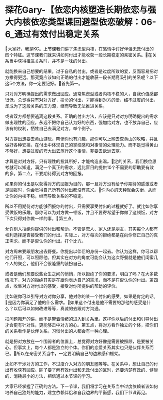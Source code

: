 # 探花Gary-【依恋内核塑造长期依恋与强大内核依恋类型课回避型依恋破解：06-6_通过有效付出稳定关系

🎼大家好，我是KC。上节课我们讲了焦虑型内核，在感情中讨好伴侣无效付出的四个特征。这节课我们就来讲如何付出才能收获一段长期稳定的亲密关系。🎼在关系当中获得推进关系时，并不是一味的付出。

就能换来自己想要的结果。过于自私的付出，或者是过度所致的爱，反而容易把对方推得更远。那究竟应该如何正确的付出才能收获一段长期高吸引的关系呢？以下这5个方法，你一定要记好。🎼首先第一。

只对对方明确提出的需求做出回应。通常焦虑型或者内核不稳的人，自我价值感都很低，总觉得只有对对方好，拼命的付出，才能得到对方的爱，结不过度的付出，却成为了这段关系的压力源，继而导致无法推进关系。

或者双方都想要逃离这段关系。正确的付出方法，应该是只对对方明确提出的需求做出理性的回应，永远不把你自己认为好的东西，强加给对方，也不放弃自己，应该有的权利，牺牲自己去满足对方。举个例子。

对方提出想要去黄山游玩，瞎悄你也有兴趣，那你可以上网去查黄山的攻略，并且做好各种安排。在付出中体现自己的掌控感和对事情的处理能力。而不是觉得黄山不够好，想要过度的夸大出去旅行这个事情，非要去欧洲去寒。

才算是对对方好，只有理性的投其所好，才能构造出温。🎼定的关系，我们换位思考就可以知道，满足一个真正的需求，远比盲目的提供10个不需要的帮助要有效的多。第二点，不要期待得到对方的回报。

如果你的付出是以获得对方的回报为目的，那一旦对方没有给予你期待的感激或者是回报时，你会觉得自己所有的付出都没有意义。🎼你内心的天秤就会失衡，从而让你的内核不稳，继而导致关系的不稳定。

所以不用期待对方能够回报你的付出，只需要享受付出的过程就好了。就比如你享受做饭的乐趣，那你可以为对方做一顿饭，并且不要寄希望于你做了这顿饭，对方下次只得对你做一样的事。🎼第三点。

允许别人拒绝你提供的付出和帮助，不管是恋人、家人还是朋友，其实每个人都有权利选择是否接受我们的付出。实际上，对方每次的拒绝都是在向你修正自己的真正需求。而不是否认你的付出。打个比方。

对方周末要跟朋友出去野餐。你提出以伴侣的身份一起去。你认为这样，你可以帮他们开照，可以照顾他。但其实在对方的角度可能会认为这次野餐就是他们闺蜜几个人的聚会，他们不会很隆重的装扮自己。

或者是他们想要说些女生之间的悄悄，所以拒绝了你的要求，明白了吗？在大多数情况下，对方的拒绝其实是在跟你表达自己的需求，而不是在否认你的付出。第四点，收集对方对付出的感受，接受对你所提供的帮助的评价。

比如说你可以引导对方对你分享，他对你的某一个付出的感受。如果是肯定的话。🎼是因为你满足了他的什么需求。🎼如果这个付出是他不需要的那他的感受是什么？以后可以如何改进等等，真诚的去跟对方沟通。

把问题摊开的讲，而不是带着情绪的进入到关系里。这样你以后的付出和引导付出才会更有针对性，更能够击中对方的心。第五点，将对方看作独立的个体，把你们的关系看作是伙伴关系。习惯付出的人都会有一种心理。

就是把对方放在一个围弱者的位置上，总觉得对方好像是需要被照顾，是要被关心。但事实上，每个人都是独立的个体。你们的恋爱关系其实也只是伙伴关系而已。🎼所以在亲密关系当中，一定要明确自己的边界感和框架。

比如不干涉对方的工作，不过度介入对方的朋友圈等等。在关系中，想让自己的付出有收获有回应。除了要了解有效付出和无效付出的区别，还要清楚有效的、健康的、消耗最小的方法，相信通过本节课的学习。

大家已经掌握了正确的方法。下一节课，我们将学习在关系当中过度依赖者该如何培养自己独处的能力，建立依赖伴侣和自我边界的平衡感，我们下节课再见。

